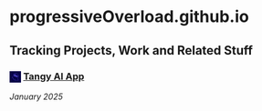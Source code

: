 # progressiveOverload.github.io

## Tracking Projects, Work and Related Stuff

### <img src="./assets/1-tangyai-logo.png" width="20" height="20" style="vertical-align: middle"> [Tangy AI App](./projects/1-tangy-ai.md)
*January 2025*